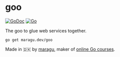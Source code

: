 # goo

[![GoDoc](https://pkg.go.dev/badge/maragu.dev/goo)](https://pkg.go.dev/maragu.dev/goo)
[![Go](https://github.com/maragudk/gomponents/actions/workflows/ci.yml/badge.svg)](https://github.com/maragudk/gomponents/actions/workflows/ci.yml)

The goo to glue web services together.

```shell
go get maragu.dev/goo
```

Made in 🇩🇰 by [maragu](https://www.maragu.dk/), maker of [online Go courses](https://www.golang.dk/).

